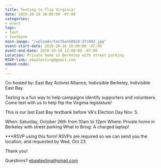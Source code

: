 ```yaml
---
title: Texting to flip Virginia!
date: 2019-10-26 10:00:00 -07:00
categories:
- event
tags:
- text
- textbank
main-image: "/uploads/textbank0818-2fc892.jpg"
event-start-date: 2019-10-26 10:00:00 -07:00
event-end-date: 2019-10-26 12:00:00 -07:00
Location: Private home in Berkeley with street parking
RSVP-link: ebaatexting@gmail.com
embed-code:
- 
---
```


Co-hosted by: East Bay Activist Alliance, Indivisible Berkeley, Indivisible East Bay. 

Texting is a fun way to help campaigns identify supporters and volunteers. Come text with us to help flip the Virginia legislature! 

This is our last East Bay textbank before VA's Election Day Nov. 5.

When: Saturday, October 26th from 10am to 12pm
Where: Private home in Berkeley with street parking
What to Bring: A charged laptop!

***RSVP using this form! RSVPs are required so we can send you the location, and requested by Wed, Oct 23. 

Thank you!

Questions? ebaatexting@gmail.com